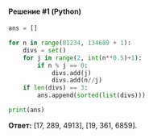 #### Решение #1 (Python)
```python
ans = []

for n in range(81234, 134689 + 1):
	divs = set()
	for j in range(2, int(n**0.5)+1):
		if n % j == 0:
			divs.add(j)
			divs.add(n//j)
	if len(divs) == 3:
		ans.append(sorted(list(divs)))

print(ans)
```
**Ответ:** [17, 289, 4913], [19, 361, 6859].

